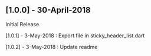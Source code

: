 ## [1.0.0] - 30-April-2018

Initial Release.

[1.0.1] - 3-May-2018 : Export file in sticky_header_list.dart

[1.0.2] - 3-May-2018 : Update readme